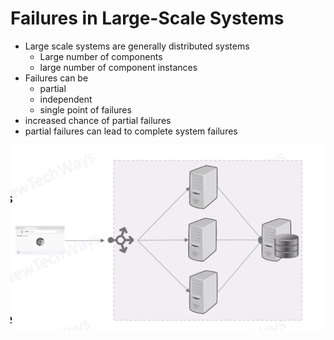# Failures in Large-Scale Systems

- Large scale systems are generally distributed systems
  - Large number of components
  - large number of component instances
- Failures can be
  - partial
  - independent
  - single point of failures
- increased chance of partial failures
- partial failures can lead to complete system failures

![Alt text](image.png)